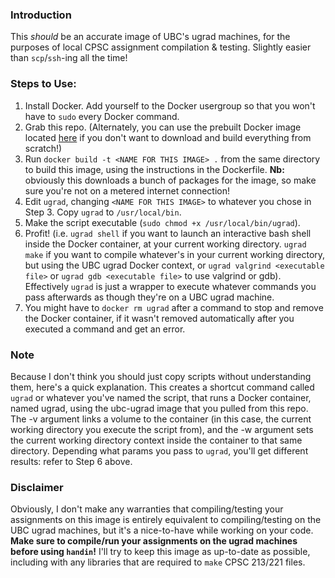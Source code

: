 ### Introduction
This _should_ be an accurate image of UBC's ugrad machines, for the purposes of local CPSC assignment compilation & testing. Slightly easier than `scp`/`ssh`-ing all the time!

### Steps to Use:
1. Install Docker. Add yourself to the Docker usergroup so that you won't have to `sudo` every Docker command.
2. Grab this repo. (Alternately, you can use the prebuilt Docker image located [here](https://hub.docker.com/r/jregchiu/ubc-ugrad/) if you don't want to download and build everything from scratch!)
3. Run `docker build -t <NAME FOR THIS IMAGE> .` from the same directory to build this image, using the instructions in the Dockerfile. **Nb:** obviously this downloads a bunch of packages for the image, so make sure you're not on a metered internet connection!
4. Edit `ugrad`, changing `<NAME FOR THIS IMAGE>` to whatever you chose in Step 3. Copy `ugrad` to `/usr/local/bin`.
5. Make the script executable (`sudo chmod +x /usr/local/bin/ugrad`).
6. Profit! (i.e. `ugrad shell` if you want to launch an interactive bash shell inside the Docker container, at your current working directory. `ugrad make` if you want to compile whatever's in your current working directory, but using the UBC ugrad Docker context, or `ugrad valgrind <executable file>` or `ugrad gdb <executable file>` to use valgrind or gdb). Effectively `ugrad` is just a wrapper to execute whatever commands you pass afterwards as though they're on a UBC ugrad machine.
7. You might have to `docker rm ugrad` after a command to stop and remove the Docker container, if it wasn't removed automatically after you executed a command and get an error.

### Note
Because I don't think you should just copy scripts without understanding them, here's a quick explanation. This creates a shortcut command called `ugrad` or whatever you've named the script, that runs a Docker container, named ugrad, using the ubc-ugrad image that you pulled from this repo. The -v argument links a volume to the container (in this case, the current working directory you execute the script from), and the -w argument sets the current working directory context inside the container to that same directory. Depending what params you pass to `ugrad`, you'll get different results: refer to Step 6 above.

### Disclaimer
Obviously, I don't make any warranties that compiling/testing your assignments on this image is entirely equivalent to compiling/testing on the UBC ugrad machines, but it's a nice-to-have while working on your code. **Make sure to compile/run your assignments on the ugrad machines before using `handin`!** I'll try to keep this image as up-to-date as possible, including with any libraries that are required to `make` CPSC 213/221 files.
